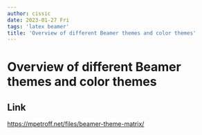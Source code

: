 ```yaml
---
author: cissic
date: 2023-01-27 Fri
tags: 'latex beamer'
title: 'Overview of different Beamer themes and color themes'
---
```



# Overview of different Beamer themes and color themes


## Link

<https://mpetroff.net/files/beamer-theme-matrix/>


